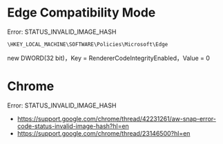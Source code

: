 # Edge Compatibility Mode

Error: STATUS_INVALID_IMAGE_HASH

`\HKEY_LOCAL_MACHINE\SOFTWARE\Policies\Microsoft\Edge`

new DWORD(32 bit)，Key = RendererCodeIntegrityEnabled，Value = 0

# Chrome

Error: STATUS_INVALID_IMAGE_HASH

-   https://support.google.com/chrome/thread/42231261/aw-snap-error-code-status-invalid-image-hash?hl=en
-   https://support.google.com/chrome/thread/23146500?hl=en
